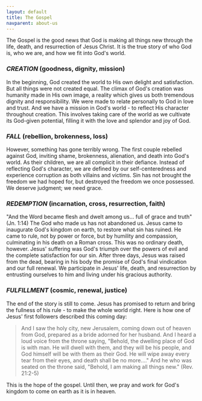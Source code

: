 ```yaml
---
layout: default
title: The Gospel
navparent: about-us
---
```


The Gospel is the good news that God is making all things new through the life, death, and resurrection of Jesus Christ. It is the true story of who God is, who we are, and how we fit into God's world.

###  _CREATION_ (goodness, dignity, mission)

In the beginning, God created the world to His own delight and satisfaction. But all things were not created equal. The climax of God's creation was humanity made in His own image, a reality which gives us both tremendous dignity and responsibility. We were made to relate personally to God in love and trust. And we have a mission in God's world - to reflect His character throughout creation. This involves taking care of the world as we cultivate its God-given potential, filling it with the love and splendor and joy of God.

###  _FALL_ (rebellion, brokenness, loss)

However, something has gone terribly wrong. The first couple rebelled against God, inviting shame, brokenness, alienation, and death into God's world. As their children, we are all complicit in their defiance. Instead of reflecting God's character, we are defined by our self-centeredness and experience corruption as both villains and victims. Sin has not brought the freedom we had hoped for, but destroyed the freedom we once possessed. We deserve judgment; we need grace.

###  _REDEMPTION_ (incarnation, cross, resurrection, faith)

"And the Word became flesh and dwelt among us... full of grace and truth" (Jn. 1:14)  The God who made us has not abandoned us. Jesus came to inaugurate God's kingdom on earth, to restore what sin has ruined. He came to rule, not by power or force, but by humility and compassion, culminating in his death on a Roman cross. This was no ordinary death, however. Jesus' suffering was God's triumph over the powers of evil and the complete satisfaction for our sin. After three days, Jesus was raised from the dead, bearing in his body the promise of God's final vindication and our full renewal. We participate in Jesus' life, death, and resurrection by entrusting ourselves to him and living under his gracious authority.

###  _FULFILLMENT_ (cosmic, renewal, justice)

The end of the story is still to come.  Jesus has promised to return and bring the fullness of his rule - to make the whole world right. Here is how one of Jesus' first followers described this coming day:

> And I saw the holy city, new Jerusalem, coming down out of heaven from God, prepared as a bride adorned for her husband. And I heard a loud voice from the throne saying, "Behold, the dwelling place of God is with man. He will dwell with them, and they will be his people, and God himself will be with them as their God. He will wipe away every tear from their eyes, and death shall be no more...." And he who was seated on the throne said, "Behold, I am making all things new."
(Rev. 21:2-5)

This is the hope of the gospel. Until then, we pray and work for God's kingdom to come on earth as it is in heaven.